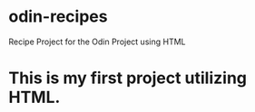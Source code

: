 # odin-recipes
Recipe Project for the Odin Project using HTML 

# This is my first project utilizing HTML. 